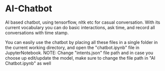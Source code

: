 # AI-Chatbot
AI based chatbot, using tensorflow, nltk etc for casual conversation. With its current vocabulary you can do basic interactions, ask time, and record all conversations with time stamp.

You can easily use the chatbot by placing all these files in a single folder in the current working directory, and open the "chatbot.ipynb" file in JupyterNotebook.
NOTE: Change "intents.json" file path and in case you choose up edit/update the model, make sure to change the file path in "AI Chatbot.ipynb" as well
